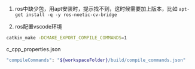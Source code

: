 1.  ros中缺少包，用apt安装时，提示找不到，这时候需要加上版本，比如
`apt-get install -q -y ros-noetic-cv-bridge`

2.  ros配置vscode环境
```bash
catkin_make -DCMAKE_EXPORT_COMPILE_COMMANDS=1
```

 c_cpp_properties.json
```bash
"compileCommands": "${workspaceFolder}/build/compile_commands.json"
```
